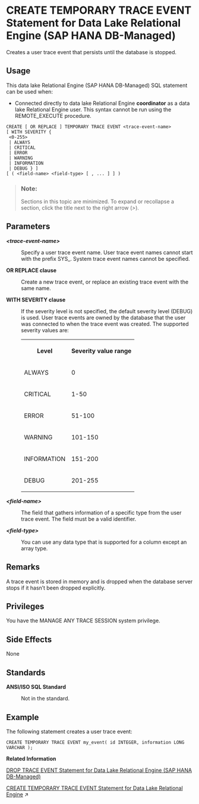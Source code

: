 <!-- loio648c6bf7ab2444cd8182c4a06d3dad86 -->

# CREATE TEMPORARY TRACE EVENT Statement for Data Lake Relational Engine \(SAP HANA DB-Managed\)

Creates a user trace event that persists until the database is stopped.



<a name="loio648c6bf7ab2444cd8182c4a06d3dad86__section_f3y_mhw_ysb"/>

## Usage

This data lake Relational Engine \(SAP HANA DB-Managed\) SQL statement can be used when:

-   Connected directly to data lake Relational Engine **coordinator** as a data lake Relational Engine user. This syntax cannot be run using the REMOTE\_EXECUTE procedure.



```
CREATE [ OR REPLACE ] TEMPORARY TRACE EVENT <trace-event-name> 
[ WITH SEVERITY {
 <0-255>
 | ALWAYS
 | CRITICAL
 | ERROR
 | WARNING
 | INFORMATION
 | DEBUG } ]
[ ( <field-name> <field-type> [ , ... ] ] )
```



> ### Note:  
> Sections in this topic are minimized. To expand or recollapse a section, click the title next to the right arrow \(*\>*\).



<a name="loio648c6bf7ab2444cd8182c4a06d3dad86__section_oxt_vtg_1rb"/>

## Parameters


<dl class="glossary">
<dt><b>

*<trace-event-name\>* 

</b></dt>
<dd>

Specify a user trace event name. User trace event names cannot start with the prefix SYS\_. System trace event names cannot be specified.



</dd><dt><b>

OR REPLACE clause

</b></dt>
<dd>

Create a new trace event, or replace an existing trace event with the same name.



</dd><dt><b>

WITH SEVERITY clause

</b></dt>
<dd>

If the severity level is not specified, the default severity level \(DEBUG\) is used. User trace events are owned by the database that the user was connected to when the trace event was created. The supported severity values are:


<table>
<tr>
<th valign="top">

Level

</th>
<th valign="top">

Severity value range

</th>
</tr>
<tr>
<td valign="top">

ALWAYS

</td>
<td valign="top">

0

</td>
</tr>
<tr>
<td valign="top">

CRITICAL

</td>
<td valign="top">

1-50

</td>
</tr>
<tr>
<td valign="top">

ERROR

</td>
<td valign="top">

51-100

</td>
</tr>
<tr>
<td valign="top">

WARNING

</td>
<td valign="top">

101-150

</td>
</tr>
<tr>
<td valign="top">

INFORMATION

</td>
<td valign="top">

151-200

</td>
</tr>
<tr>
<td valign="top">

DEBUG

</td>
<td valign="top">

201-255

</td>
</tr>
</table>



</dd><dt><b>

*<field-name\>* 

</b></dt>
<dd>

The field that gathers information of a specific type from the user trace event. The field must be a valid identifier.



</dd><dt><b>

*<field-type\>* 

</b></dt>
<dd>

You can use any data type that is supported for a column except an array type.



</dd>
</dl>



<a name="loio648c6bf7ab2444cd8182c4a06d3dad86__section_opw_wtg_1rb"/>

## Remarks

A trace event is stored in memory and is dropped when the database server stops if it hasn’t been dropped explicitly.



<a name="loio648c6bf7ab2444cd8182c4a06d3dad86__section_bry_x2s_wwb"/>

## Privileges

You have the MANAGE ANY TRACE SESSION system privilege.



<a name="loio648c6bf7ab2444cd8182c4a06d3dad86__section_y24_xtg_1rb"/>

## Side Effects

None



<a name="loio648c6bf7ab2444cd8182c4a06d3dad86__section_oz1_ytg_1rb"/>

## Standards


<dl>
<dt><b>

ANSI/ISO SQL Standard

</b></dt>
<dd>

Not in the standard.



</dd>
</dl>



## Example

The following statement creates a user trace event:

```
CREATE TEMPORARY TRACE EVENT my_event( id INTEGER, information LONG VARCHAR );
```

**Related Information**  


[DROP TRACE EVENT Statement for Data Lake Relational Engine \(SAP HANA DB-Managed\)](drop-trace-event-statement-for-data-lake-relational-engine-sap-hana-db-managed-6357958.md "Drops a user-defined trace event.")

[CREATE TEMPORARY TRACE EVENT Statement for Data Lake Relational Engine](https://help.sap.com/viewer/19b3964099384f178ad08f2d348232a9/2024_3_QRC/en-US/816cfdb66ce21014b8ff8c954b0293b5.html "Creates a user trace event that persists until the database is stopped.") :arrow_upper_right:

